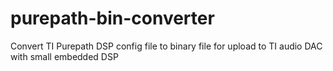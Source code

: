 # purepath-bin-converter
Convert TI Purepath DSP config file to binary file for upload to TI audio DAC with small embedded DSP
